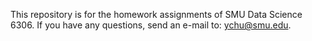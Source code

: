 This repository is for the homework assignments of SMU Data Science 6306. If you have any questions, send an e-mail to: ychu@smu.edu.
